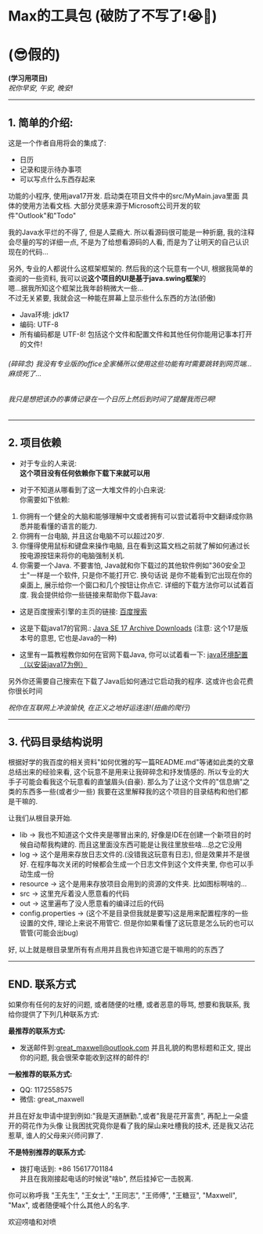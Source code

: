 # Max的工具包 (破防了不写了!😭👊)
# (😎假的)

**(学习用项目)**  
_祝你早安, 午安, 晚安!_

---

## 1. 简单的介绍:

这是一个作者自用将会的集成了:

* 日历
* 记录和提示待办事项
* 可以写点什么东西存起来

功能的小程序, 使用java17开发. 启动类在项目文件中的src/MyMain.java里面
具体的使用方法看文档. 大部分灵感来源于Microsoft公司开发的软件"Outlook"和"Todo"  

我的Java水平烂的不得了, 但是人菜瘾大. 所以看源码很可能是一种折磨, 我的注释会尽量的写的详细一点, 
不是为了给想看源码的人看, 而是为了让明天的自己认识现在的代码...  

另外, 专业的人都说什么这框架框架的. 然后我的这个玩意有一个UI, 根据我简单的查阅的一些资料, 我可以说**这个项目的UI是基于java.swing框架**的  
嗯...据我所知这个框架比我年龄稍微大一些...  
不过无关紧要, 我就会这一种能在屏幕上显示些什么东西的方法(骄傲)

* Java环境: jdk17
* 编码: UTF-8
* 所有编码都是 UTF-8! 包括这个文件和配置文件和其他任何你能用记事本打开的文件!

###### _(碎碎念) 我没有专业版的office全家桶所以使用这些功能有时需要跳转到网页端...麻烦死了..._  
###### _我只是想把该办的事情记录在一个日历上然后到时间了提醒我而已啊!_

---  

## 2. 项目依赖

* 对于专业的人来说:  
**这个项目没有任何依赖你下载下来就可以用**  
  

* 对于不知道从哪看到了这一大堆文件的小白来说:  
你需要如下依赖:
1. 你拥有一个健全的大脑和能够理解中文或者拥有可以尝试着将中文翻译成你熟悉并能看懂的语言的能力.
2. 你拥有一台电脑, 并且这台电脑不可以超过20岁.
3. 你懂得使用鼠标和键盘来操作电脑, 且在看到这篇文档之前就了解如何通过长按电源按钮来将你的电脑强制关机.
4. 你需要一个Java. 不要害怕, Java就和你下载过的其他软件例如"360安全卫士"一样是一个软件, 只是你不能打开它. 换句话说
是你不能看到它出现在你的桌面上, 展示给你一个窗口和几个按钮让你点它.
详细的下载方法你可以试着百度. 我会提供给你一些链接来帮助你下载Java:  

* 这是百度搜索引擎的主页的链接: 
[百度搜索](https://www.baidu.com)  

* 这是下载java17的官网.:
[Java SE 17 Archive Downloads](https://www.oracle.com/java/technologies/javase/jdk17-archive-downloads.html)
(注意: 这个17是版本号的意思, 它也是Java的一种)

* 这里有一篇教程教你如何在官网下载Java, 你可以试着看一下: [java环境配置（以安装java17为例）](https://zhuanlan.zhihu.com/p/412131933)  

另外你还需要自己搜索在下载了Java后如何通过它启动我的程序. 这或许也会花费你很长时间  

_祝你在互联网上冲浪愉快, 在正义之地好运连连!(扭曲的爬行)_

---

## 3. 代码目录结构说明

根据好学的我百度的相关资料"如何优雅的写一篇README.md"等诸如此类的文章总结出来的经验来看, 
这个玩意不是用来让我碎碎念和抒发情感的. 所以专业的大手子可能会看我这个玩意看的直皱眉头(自豪). 
那么为了让这个文件的"信息熵"之类的东西多一些(或者少一些)
我要在这里解释我的这个项目的目录结构和他们都是干嘛的.  

让我们从根目录开始.
* lib -> 我也不知道这个文件夹是哪冒出来的, 好像是IDE在创建一个新项目的时候自动帮我构建的. 而且这里面没东西可能是让我往里放些啥...总之它没用
* log -> 这个是用来存放日志文件的.(没错我这玩意有日志), 但是效果并不是很好. 
  在程序每次关闭的时候都会生成一个日志文件到这个文件夹里, 你也可以手动生成一份
* resource -> 这个是用来存放项目会用到的资源的文件夹. 比如图标啊啥的...
* src -> 这里充斥着没人愿意看的代码
* out -> 这里遍布了没人愿意看的编译过后的代码
* config.properties -> (这个不是目录但我就是要写)这是用来配置程序的一些设置的文件, 理论上来说不用管它. 
  但是你如果看懂了这玩意是怎么玩的也可以管管(可能会出bug)  

好, 以上就是根目录里所有有点用并且我也许知道它是干嘛用的的东西了


---

## END. 联系方式

如果你有任何的友好的问题, 或者随便的吐槽, 或者恶意的辱骂, 想要和我联系, 我给你提供了下列几种联系方式:  
  

**最推荐的联系方式:**  
* 发送邮件到:<great_maxwell@outlook.com> 并且礼貌的构思标题和正文, 提出你的问题, 
我会很荣幸能收到这样的邮件的!

**一般推荐的联系方式:**
* QQ: 1172558575
* 微信: great_maxwell 

并且在好友申请中提到例如:"我是天道酬勤.",或者"我是花开富贵", 再配上一朵盛开的荷花作为头像
让我困扰究竟你是看了我的屎山来吐槽我的技术, 还是我又沾花惹草, 谁人的父母来兴师问罪了.

**不是特别推荐的联系方式:**
* 拨打电话到: +86 15617701184  
并且在我刚接起电话的时候说"啥b", 然后挂掉它一击脱离.

你可以称呼我 "王先生", "王女士", "王同志", "王师傅", "王糖豆", "Maxwell", "Max", 或者随便喊个什么其他人的名字.  

欢迎唠嗑和对喷
